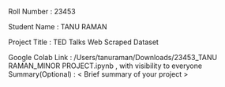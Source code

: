 Roll Number       :  23453

Student Name      :   TANU RAMAN

Project Title     :  TED Talks Web Scraped Dataset

Google Colab Link :   /Users/tanuraman/Downloads/23453_TANU RAMAN_MINOR PROJECT.ipynb , with visibility to everyone
Summary(Optional) :   < Brief summary of your project >

